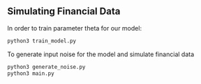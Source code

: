 ## Simulating Financial Data 


In order to train parameter theta for our model: 

```bash  
python3 train_model.py 
```

To generate input noise for the model and simulate financial data 
```bash 
python3 generate_noise.py 
python3 main.py
```
 
